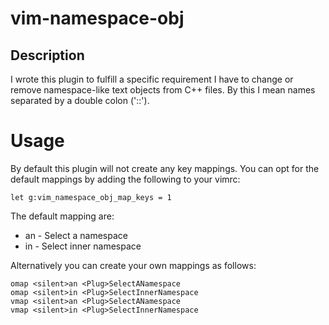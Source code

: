 vim-namespace-obj
=================

Description
-----------
I wrote this plugin to fulfill a specific requirement I have to change or remove
namespace-like text objects from C++ files.  By this I mean names separated by a
double colon ('::').

Usage
=====
By default this plugin will not create any key mappings.  You can opt for the
default mappings by adding the following to your vimrc:

```vim
let g:vim_namespace_obj_map_keys = 1
```

The default mapping are:
* an - Select a namespace
* in - Select inner namespace

Alternatively you can create your own mappings as follows:

```vim
omap <silent>an <Plug>SelectANamespace
omap <silent>in <Plug>SelectInnerNamespace
vmap <silent>an <Plug>SelectANamespace
vmap <silent>in <Plug>SelectInnerNamespace
```
